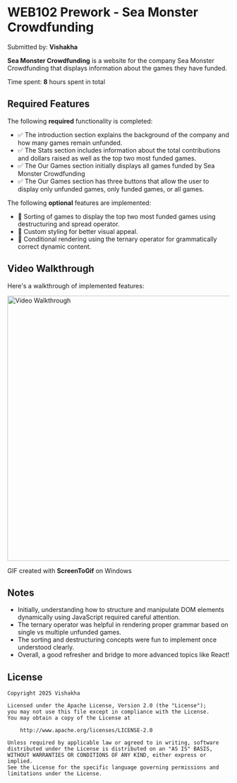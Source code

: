 # WEB102 Prework - Sea Monster Crowdfunding

Submitted by: **Vishakha**

**Sea Monster Crowdfunding** is a website for the company Sea Monster Crowdfunding that displays information about the games they have funded.

Time spent: **8** hours spent in total

## Required Features

The following **required** functionality is completed:

- ✅ The introduction section explains the background of the company and how many games remain unfunded.
- ✅ The Stats section includes information about the total contributions and dollars raised as well as the top two most funded games.
- ✅ The Our Games section initially displays all games funded by Sea Monster Crowdfunding
- ✅ The Our Games section has three buttons that allow the user to display only unfunded games, only funded games, or all games.

The following **optional** features are implemented:

- 🔹 Sorting of games to display the top two most funded games using destructuring and spread operator.
- 🔹 Custom styling for better visual appeal.
- 🔹 Conditional rendering using the ternary operator for grammatically correct dynamic content.

## Video Walkthrough

Here's a walkthrough of implemented features:

<img src="seamonster_walkthrough.gif" width="600" alt="Video Walkthrough" />

GIF created with **ScreenToGif** on Windows

## Notes

- Initially, understanding how to structure and manipulate DOM elements dynamically using JavaScript required careful attention.
- The ternary operator was helpful in rendering proper grammar based on single vs multiple unfunded games.
- The sorting and destructuring concepts were fun to implement once understood clearly.
- Overall, a good refresher and bridge to more advanced topics like React!

## License

    Copyright 2025 Vishakha

    Licensed under the Apache License, Version 2.0 (the "License");
    you may not use this file except in compliance with the License.
    You may obtain a copy of the License at

        http://www.apache.org/licenses/LICENSE-2.0

    Unless required by applicable law or agreed to in writing, software
    distributed under the License is distributed on an "AS IS" BASIS,
    WITHOUT WARRANTIES OR CONDITIONS OF ANY KIND, either express or implied.
    See the License for the specific language governing permissions and
    limitations under the License.
